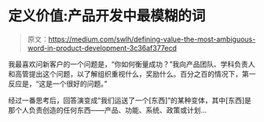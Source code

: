 # 定义价值:产品开发中最模糊的词

> 原文：<https://medium.com/swlh/defining-value-the-most-ambiguous-word-in-product-development-3c36af377ecd>

我最喜欢问新客户的一个问题是，“你如何衡量成功？”我向产品团队、学科负责人和高管提出这个问题，以了解组织重视什么，奖励什么。百分之百的情况下，第一反应是，“这是一个很好的问题。”

经过一番思考后，回答演变成“我们运送了一个[东西]”的某种变体，其中[东西]是那个人负责创造的任何东西——产品、功能、系统、政策或计划…